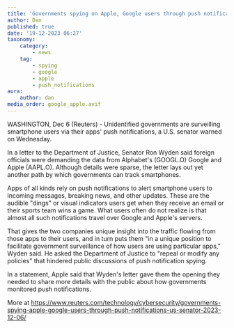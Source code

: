 ```yaml
---
title: 'Governments spying on Apple, Google users through push notifications - US senator'
author: Dan
published: true
date: '19-12-2023 06:27'
taxonomy:
    category:
        - news
    tag:
        - spying
        - google
        - apple
        - push_notifications
aura:
    author: dan
media_order: google_apple.avif
---
```


WASHINGTON, Dec 6 (Reuters) - Unidentified governments are surveilling smartphone users via their apps' push notifications, a U.S. senator warned on Wednesday.

In a letter to the Department of Justice, Senator Ron Wyden said foreign officials were demanding the data from Alphabet's (GOOGL.O) Google and Apple (AAPL.O). Although details were sparse, the letter lays out yet another path by which governments can track smartphones.

Apps of all kinds rely on push notifications to alert smartphone users to incoming messages, breaking news, and other updates. These are the audible "dings" or visual indicators users get when they receive an email or their sports team wins a game. What users often do not realize is that almost all such notifications travel over Google and Apple's servers.

That gives the two companies unique insight into the traffic flowing from those apps to their users, and in turn puts them "in a unique position to facilitate government surveillance of how users are using particular apps," Wyden said. He asked the Department of Justice to "repeal or modify any policies" that hindered public discussions of push notification spying.

In a statement, Apple said that Wyden's letter gave them the opening they needed to share more details with the public about how governments monitored push notifications.

More at https://www.reuters.com/technology/cybersecurity/governments-spying-apple-google-users-through-push-notifications-us-senator-2023-12-06/